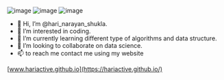 ![image](https://user-images.githubusercontent.com/70790835/236917482-2dd42e81-d65d-4a9e-92b6-bc97f9943eda.png)  ![image](https://user-images.githubusercontent.com/70790835/236917521-4d06a098-7662-4b76-be41-3302cfbb09e2.png)  ![image](https://user-images.githubusercontent.com/70790835/236917565-bf011105-0edc-40ad-a25b-e54e00dfd632.png)


- 👋 Hi, I’m @hari_narayan_shukla.
- 👀 I’m interested in coding.
- 🌱 I’m currently learning different type of algorithms and data structure.
- 💞️ I’m looking to collaborate on data science.
- 📫 to reach me contact me using my website 

<!---
hari7706/hari7706 is a ✨ special ✨ repository because its `README.md` (this file) appears on your GitHub profile.
You can click the Preview link to take a look at your changes.
--->
[www.hariactive.github.io](https://hariactive.github.io/)
